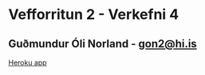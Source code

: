 # Vefforritun 2 - Verkefni 4

## Guðmundur Óli Norland - gon2@hi.is

[Heroku app](https://gon2-verkefni4.herokuapp.com/)
